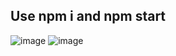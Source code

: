 ## Use npm i and npm start
![image](https://github.com/SalehNiknejad/BasicFAQ-Light-Animated/assets/76728183/f7cd9c3c-ad4c-40c3-a686-778e941cfb51)
![image](https://github.com/SalehNiknejad/BasicFAQ-Light-Animated/assets/76728183/c794d5d9-4a66-407a-824f-271eab0eb858)
